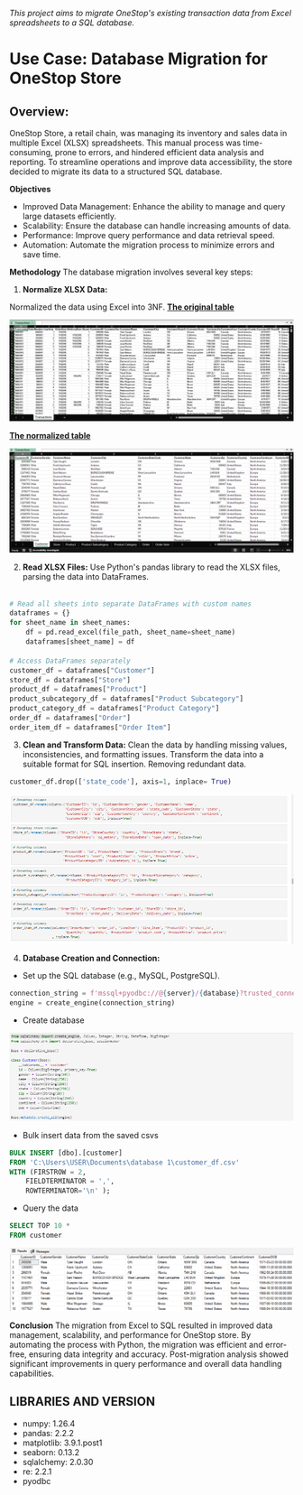 *This project aims to migrate OneStop's existing transaction data from Excel spreadsheets to a SQL database.*

# **Use Case: Database Migration for OneStop Store**

**Overview:**
---
OneStop Store, a retail chain, was managing its inventory and sales data in multiple Excel (XLSX) spreadsheets. This manual process was time-consuming, prone to errors, and hindered efficient data analysis and reporting. To streamline operations and improve data accessibility, the store decided to migrate its data to a structured SQL database.

**Objectives**
- Improved Data Management: Enhance the ability to manage and query large datasets efficiently.
- Scalability: Ensure the database can handle increasing amounts of data.
- Performance: Improve query performance and data retrieval speed.
- Automation: Automate the migration process to minimize errors and save time.

**Methodology**
The database migration involves several key steps:

1. **Normalize XLSX Data:**

Normalized the data using Excel into 3NF.
<b><u>The original table</u></b>

![Original table](<Images/Screenshot (278).png>)

<b><u>The normalized table</u></b>

![Normalized table](<Images/Screenshot (280).png>)

2. **Read XLSX Files:** 
Use Python's pandas library to read the XLSX files, parsing the data into DataFrames.
```python

# Read all sheets into separate DataFrames with custom names
dataframes = {}
for sheet_name in sheet_names:
    df = pd.read_excel(file_path, sheet_name=sheet_name)
    dataframes[sheet_name] = df

# Access DataFrames separately
customer_df = dataframes["Customer"]
store_df = dataframes["Store"]
product_df = dataframes["Product"]
product_subcategory_df = dataframes["Product Subcategory"]
product_category_df = dataframes["Product Category"]
order_df = dataframes["Order"]
order_item_df = dataframes["Order Item"]

```

3. **Clean and Transform Data:** 
Clean the data by handling missing values, inconsistencies, and formatting issues. Transform the data into a suitable format for SQL insertion. Removing redundant data.
```python
customer_df.drop(['state_code'], axis=1, inplace= True)
```

![Cleaning data](<Images/Screenshot (276).png>)


4. **Database Creation and Connection:**
- Set up the SQL database (e.g., MySQL, PostgreSQL).
```python
connection_string = f'mssql+pyodbc://@{server}/{database}?trusted_connection=yes&driver={driver.replace(" ", "+")}'
engine = create_engine(connection_string)
```
- Create database

![Database creation](<Images/Screenshot (282).png>)

- Bulk insert data from the saved csvs

```sql
BULK INSERT [dbo].[customer]
FROM 'C:\Users\USER\Documents\database 1\customer_df.csv'
WITH (FIRSTROW = 2,
    FIELDTERMINATOR = ',',
    ROWTERMINATOR='\n' );
```
- Query the data
```sql
SELECT TOP 10 *
FROM customer
```

![sql query](<Images/Screenshot (285).png>)

**Conclusion**
The migration from Excel to SQL resulted in improved data management, scalability, and performance for OneStop store. By automating the process with Python, the migration was efficient and error-free, ensuring data integrity and accuracy. Post-migration analysis showed significant improvements in query performance and overall data handling capabilities.

**LIBRARIES AND VERSION**
---
- numpy: 1.26.4
- pandas: 2.2.2
- matplotlib: 3.9.1.post1
- seaborn: 0.13.2
- sqlalchemy: 2.0.30
- re: 2.2.1
- pyodbc